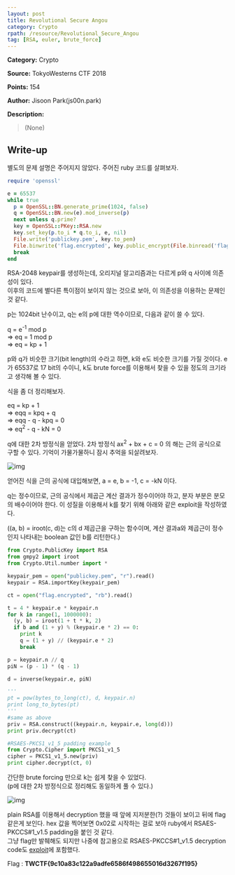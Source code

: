 ```yaml
---
layout: post
title: Revolutional Secure Angou
category: Crypto
rpath: /resource/Revolutional_Secure_Angou
tag: [RSA, euler, brute_force] 
---
```


**Category:** Crypto

**Source:** TokyoWesterns CTF 2018

**Points:** 154

**Author:** Jisoon Park(js00n.park)

**Description:** 

> (None)

## Write-up

별도의 문제 설명은 주어지지 않았다. 주어진 ruby 코드를 살펴보자.

```ruby
require 'openssl'

e = 65537
while true
  p = OpenSSL::BN.generate_prime(1024, false)
  q = OpenSSL::BN.new(e).mod_inverse(p)
  next unless q.prime?
  key = OpenSSL::PKey::RSA.new
  key.set_key(p.to_i * q.to_i, e, nil)
  File.write('publickey.pem', key.to_pem)
  File.binwrite('flag.encrypted', key.public_encrypt(File.binread('flag')))
  break
end
```

RSA-2048 keypair를 생성하는데, 오리지널 알고리즘과는 다르게 p와 q 사이에 의존성이 있다.  
이후의 코드에 별다른 특이점이 보이지 않는 것으로 보아, 이 의존성을 이용하는 문제인것 같다.

p는 1024bit 난수이고, q는 e의 p에 대한 역수이므로, 다음과 같이 쓸 수 있다.

q = e<sup>-1</sup> mod p  
=> eq = 1 mod p  
=> eq = kp + 1

p와 q가 비슷한 크기(bit length)의 수라고 하면, k와 e도 비슷한 크기를 가질 것이다. e가 65537로 17 bit의 수이니, k도 brute force를 이용해서 찾을 수 있을 정도의 크기라고 생각해 볼 수 있다.

식을 좀 더 정리해보자.

eq = kp + 1  
=> eqq = kpq + q  
=> eqq - q - kpq = 0  
=> eq<sup>2</sup> - q - kN = 0  

q에 대한 2차 방정식을 얻었다. 2차 방정식 ax<sup>2</sup> + bx + c = 0 의 해는 근의 공식으로 구할 수 있다. 기억이 가물가물하니 잠시 추억을 되살려보자.

![img]({{page.rpath|prepend:site.baseurl}}/quadratic_formula.png)

얻어진 식을 근의 공식에 대입해보면, a = e, b = -1, c = -kN 이다.

q는 정수이므로, 근의 공식에서 제곱근 계산 결과가 정수이어야 하고, 분자 부분은 분모의 배수이어야 한다. 이 성질을 이용해서 k를 찾기 위해 아래와 같은 exploit을 작성하였다.

((a, b) = iroot(c, d)는 c의 d 제곱근을 구하는 함수이며, 계산 결과a와 제곱근이 정수인지 나타내는 boolean 값인 b를 리턴한다.)

```python
from Crypto.PublicKey import RSA
from gmpy2 import iroot
from Crypto.Util.number import *

keypair_pem = open("publickey.pem", "r").read()
keypair = RSA.importKey(keypair_pem)

ct = open("flag.encrypted", "rb").read()

t = 4 * keypair.e * keypair.n
for k in range(1, 1000000):
  (y, b) = iroot(1 + t * k, 2)
  if b and (1 + y) % (keypair.e * 2) == 0:
    print k
    q = (1 + y) // (keypair.e * 2)
    break

p = keypair.n // q
piN = (p - 1) * (q - 1)

d = inverse(keypair.e, piN)

'''
pt = pow(bytes_to_long(ct), d, keypair.n)
print long_to_bytes(pt)
'''
#same as above
priv = RSA.construct((keypair.n, keypair.e, long(d)))
print priv.decrypt(ct)

#RSAES-PKCS1_v1_5 padding example
from Crypto.Cipher import PKCS1_v1_5
cipher = PKCS1_v1_5.new(priv)
print cipher.decrypt(ct, 0)

```

간단한 brute forcing 만으로 k는 쉽게 찾을 수 있었다.  
(p에 대한 2차 방정식으로 정리해도 동일하게 풀 수 있다.)

![img]({{page.rpath|prepend:site.baseurl}}/flag.png)

plain RSA를 이용해서 decryption 했을 때 앞에 지저분한(?) 것들이 보이고 뒤에 flag 같은게 보인다. hex 값을 찍어보면 0x02로 시작하는 걸로 보아 ruby에서 RSAES-PKCCS#1_v1.5 padding을 붙인 것 같다.  
그냥 flag만 발췌해도 되지만 나중에 참고용으로 RSAES-PKCCS#1_v1.5 decryption code도 [exploit]({{site.github.master}}{{page.rpath}}/ex.py)에 포함했다.

Flag : <b>TWCTF{9c10a83c122a9adfe6586f498655016d3267f195}</b>
